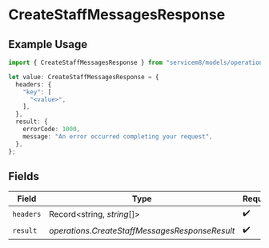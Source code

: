 # CreateStaffMessagesResponse

## Example Usage

```typescript
import { CreateStaffMessagesResponse } from "servicem8/models/operations";

let value: CreateStaffMessagesResponse = {
  headers: {
    "key": [
      "<value>",
    ],
  },
  result: {
    errorCode: 1000,
    message: "An error occurred completing your request",
  },
};
```

## Fields

| Field                                          | Type                                           | Required                                       | Description                                    |
| ---------------------------------------------- | ---------------------------------------------- | ---------------------------------------------- | ---------------------------------------------- |
| `headers`                                      | Record<string, *string*[]>                     | :heavy_check_mark:                             | N/A                                            |
| `result`                                       | *operations.CreateStaffMessagesResponseResult* | :heavy_check_mark:                             | N/A                                            |